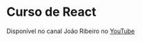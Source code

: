 # Curso de React 
Disponível no canal João Ribeiro no [YouTube](https://youtube.com/playlist?list=PLXik_5Br-zO_47e0Zdjog8t2z76Fhlf9M)